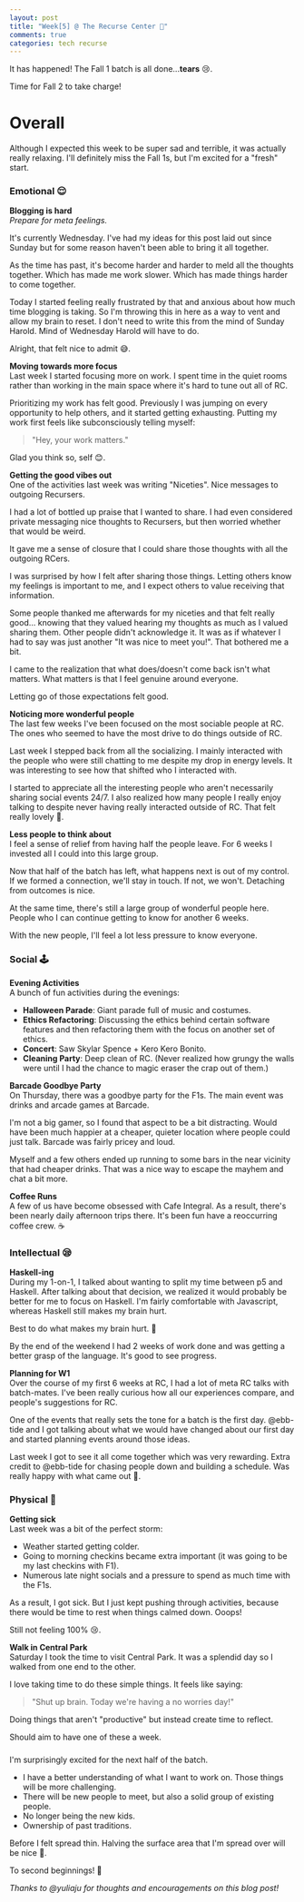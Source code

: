 ```yaml
---
layout: post
title: "Week[5] @ The Recurse Center 👋"
comments: true
categories: tech recurse
---
```


It has happened! The Fall 1 batch is all done...**tears** 😢.

Time for Fall 2 to take charge!

# Overall

Although I expected this week to be super sad and terrible, it was actually really relaxing. I'll definitely miss the Fall 1s, but I'm excited for a "fresh" start.

### Emotional 😌

**Blogging is hard**  
*Prepare for meta feelings.*

It's currently Wednesday. I've had my ideas for this post laid out since Sunday but for some reason haven't been able to bring it all together.

As the time has past, it's become harder and harder to meld all the thoughts together. Which has made me work slower. Which has made things harder to come together.

Today I started feeling really frustrated by that and anxious about how much time blogging is taking. So I'm throwing this in here as a way to vent and allow my brain to reset. I don't need to write this from the mind of Sunday Harold. Mind of Wednesday Harold will have to do.

Alright, that felt nice to admit 😅.

**Moving towards more focus**  
Last week I started focusing more on work. I spent time in the quiet rooms rather than working in the main space where it's hard to tune out all of RC.

Prioritizing my work has felt good. Previously I was jumping on every opportunity to help others, and it started getting exhausting. Putting my work first feels like subconsciously telling myself:

> "Hey, your work matters."

Glad you think so, self 😊.

**Getting the good vibes out**  
One of the activities last week was writing "Niceties". Nice messages to outgoing Recursers.

I had a lot of bottled up praise that I wanted to share. I had even considered private messaging nice thoughts to Recursers, but then worried whether that would be weird.

It gave me a sense of closure that I could share those thoughts with all the outgoing RCers.

I was surprised by how I felt after sharing those things. Letting others know my feelings is important to me, and I expect others to value receiving that information.

Some people thanked me afterwards for my niceties and that felt really good... knowing that they valued hearing my thoughts as much as I valued sharing them.
Other people didn't acknowledge it. It was as if whatever I had to say was just another "It was nice to meet you!". That bothered me a bit.

I came to the realization that what does/doesn't come back isn't what matters. What matters is that I feel genuine around everyone.  

Letting go of those expectations felt good.

**Noticing more wonderful people**  
The last few weeks I've been focused on the most sociable people at RC. The ones who seemed to have the most drive to do things outside of RC.

Last week I stepped back from all the socializing. I mainly interacted with the people who were still chatting to me despite my drop in energy levels. It was interesting to see how that shifted who I interacted with.

I started to appreciate all the interesting people who aren't necessarily sharing social events 24/7. I also realized how many people I really enjoy talking to despite never having really interacted outside of RC. That felt really lovely 🙂.  

**Less people to think about**  
I feel a sense of relief from having half the people leave. For 6 weeks I invested all I could into this large group.

Now that half of the batch has left, what happens next is out of my control. If we formed a connection, we'll stay in touch. If not, we won't. Detaching from outcomes is nice.

At the same time, there's still a large group of wonderful people here. People who I can continue getting to know for another 6 weeks.

With the new people, I'll feel a lot less pressure to know everyone.

### Social 🕹

**Evening Activities**  
A bunch of fun activities during the evenings:

- **Halloween Parade**: Giant parade full of music and costumes.
- **Ethics Refactoring**: Discussing the ethics behind certain software features and then refactoring them with the focus on another set of ethics.
- **Concert**: Saw Skylar Spence + Kero Kero Bonito.
- **Cleaning Party**: Deep clean of RC. (Never realized how grungy the walls were until I had the chance to magic eraser the crap out of them.)

**Barcade Goodbye Party**  
On Thursday, there was a goodbye party for the F1s. The main event was drinks and arcade games at Barcade.

I'm not a big gamer, so I found that aspect to be a bit distracting. Would have been much happier at a cheaper, quieter location where people could just talk. Barcade was fairly pricey and loud.

Myself and a few others ended up running to some bars in the near vicinity that had cheaper drinks. That was a nice way to escape the mayhem and chat a bit more.

**Coffee Runs**  
A few of us have become obsessed with Cafe Integral. As a result, there's been nearly daily afternoon trips there.
It's been fun have a reoccurring coffee crew. ☕️

### Intellectual 😪

**Haskell-ing**  
During my 1-on-1, I talked about wanting to split my time between p5 and Haskell. After talking about that decision, we realized it would probably be better for me to focus on Haskell. I'm fairly comfortable with Javascript, whereas Haskell still makes my brain hurt.

Best to do what makes my brain hurt. 😬

By the end of the weekend I had 2 weeks of work done and was getting a better grasp of the language. It's good to see progress.

**Planning for W1**  
Over the course of my first 6 weeks at RC, I had a lot of meta RC talks with batch-mates. I've been really curious how all our experiences compare, and people's suggestions for RC.

One of the events that really sets the tone for a batch is the first day. @ebb-tide and I got talking about what we would have changed about our first day and started planning events around those ideas.

Last week I got to see it all come together which was very rewarding. Extra credit to @ebb-tide for chasing people down and building a schedule. Was really happy with what came out 🙂.

### Physical 🤒

**Getting sick**  
Last week was a bit of the perfect storm:

- Weather started getting colder.
- Going to morning checkins became extra important (it was going to be my last checkins with F1).
- Numerous late night socials and a pressure to spend as much time with the F1s.

As a result, I got sick. But I just kept pushing through activities, because there would be time to rest when things calmed down. Ooops!

Still not feeling 100% 😢.

**Walk in Central Park**  
Saturday I took the time to visit Central Park. It was a splendid day so I walked from one end to the other.

I love taking time to do these simple things. It feels like saying:

> "Shut up brain. Today we're having a no worries day!"

Doing things that aren't "productive" but instead create time to reflect.

Should aim to have one of these a week.

### </End>

I'm surprisingly excited for the next half of the batch.

- I have a better understanding of what I want to work on. Those things will be more challenging.
- There will be new people to meet, but also a solid group of existing people.
- No longer being the new kids.
- Ownership of past traditions.

Before I felt spread thin. Halving the surface area that I'm spread over will be nice 🍞.

To second beginnings! 🍻

*Thanks to @yuliaju for thoughts and encouragements on this blog post!*
